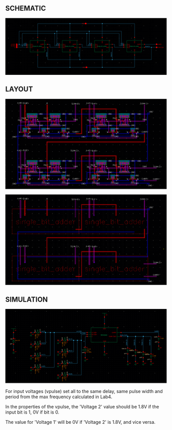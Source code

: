 ## SCHEMATIC
![DataPath](4bitAdd_schem.png)

## LAYOUT
![DataPath](4bitAdd_layout.png)

![DataPath](4bitAdd_layout2.png)

## SIMULATION
![DataPath](4bitAdd_sim.png)

For input voltages (vpulse) set all to the same delay, same pulse width and period from the max frequency calculated in Lab4. 

In the properties of the vpulse, the 'Voltage 2' value should be 1.8V if the input bit is 1, 0V if bit is 0.

The value for 'Voltage 1' will be 0V if 'Voltage 2' is 1.8V, and vice versa.
